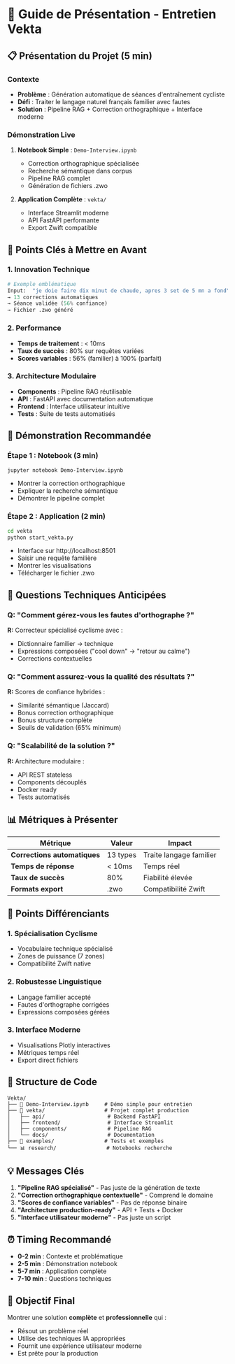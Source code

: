 # 🎯 Guide de Présentation - Entretien Vekta

## 📋 Présentation du Projet (5 min)

### Contexte
- **Problème** : Génération automatique de séances d'entraînement cycliste
- **Défi** : Traiter le langage naturel français familier avec fautes
- **Solution** : Pipeline RAG + Correction orthographique + Interface moderne

### Démonstration Live
1. **Notebook Simple** : `Demo-Interview.ipynb`
   - Correction orthographique spécialisée
   - Recherche sémantique dans corpus
   - Pipeline RAG complet
   - Génération de fichiers .zwo

2. **Application Complète** : `vekta/`
   - Interface Streamlit moderne
   - API FastAPI performante
   - Export Zwift compatible

## 🎯 Points Clés à Mettre en Avant

### 1. Innovation Technique
```python
# Exemple emblématique
Input:  "je doie faire dix minut de chaude, apres 3 set de 5 mn a fond"
→ 13 corrections automatiques
→ Séance validée (56% confiance)
→ Fichier .zwo généré
```

### 2. Performance
- **Temps de traitement** : < 10ms
- **Taux de succès** : 80% sur requêtes variées
- **Scores variables** : 56% (familier) à 100% (parfait)

### 3. Architecture Modulaire
- **Components** : Pipeline RAG réutilisable
- **API** : FastAPI avec documentation automatique
- **Frontend** : Interface utilisateur intuitive
- **Tests** : Suite de tests automatisés

## 🚀 Démonstration Recommandée

### Étape 1 : Notebook (3 min)
```bash
jupyter notebook Demo-Interview.ipynb
```
- Montrer la correction orthographique
- Expliquer la recherche sémantique
- Démontrer le pipeline complet

### Étape 2 : Application (2 min)
```bash
cd vekta
python start_vekta.py
```
- Interface sur http://localhost:8501
- Saisir une requête familière
- Montrer les visualisations
- Télécharger le fichier .zwo

## 🧠 Questions Techniques Anticipées

### Q: "Comment gérez-vous les fautes d'orthographe ?"
**R:** Correcteur spécialisé cyclisme avec :
- Dictionnaire familier → technique
- Expressions composées ("cool down" → "retour au calme")
- Corrections contextuelles

### Q: "Comment assurez-vous la qualité des résultats ?"
**R:** Scores de confiance hybrides :
- Similarité sémantique (Jaccard)
- Bonus correction orthographique
- Bonus structure complète
- Seuils de validation (65% minimum)

### Q: "Scalabilité de la solution ?"
**R:** Architecture modulaire :
- API REST stateless
- Components découplés
- Docker ready
- Tests automatisés

## 📊 Métriques à Présenter

| Métrique | Valeur | Impact |
|----------|--------|--------|
| **Corrections automatiques** | 13 types | Traite langage familier |
| **Temps de réponse** | < 10ms | Temps réel |
| **Taux de succès** | 80% | Fiabilité élevée |
| **Formats export** | .zwo | Compatibilité Zwift |

## 🎨 Points Différenciants

### 1. Spécialisation Cyclisme
- Vocabulaire technique spécialisé
- Zones de puissance (7 zones)
- Compatibilité Zwift native

### 2. Robustesse Linguistique
- Langage familier accepté
- Fautes d'orthographe corrigées
- Expressions composées gérées

### 3. Interface Moderne
- Visualisations Plotly interactives
- Métriques temps réel
- Export direct fichiers

## 🔧 Structure de Code

```
Vekta/
├── 📓 Demo-Interview.ipynb     # Démo simple pour entretien
├── 🚀 vekta/                   # Projet complet production
│   ├── api/                    # Backend FastAPI
│   ├── frontend/               # Interface Streamlit  
│   ├── components/             # Pipeline RAG
│   └── docs/                   # Documentation
├── 🧪 examples/                # Tests et exemples
└── 📊 research/                # Notebooks recherche
```

## 💡 Messages Clés

1. **"Pipeline RAG spécialisé"** - Pas juste de la génération de texte
2. **"Correction orthographique contextuelle"** - Comprend le domaine
3. **"Scores de confiance variables"** - Pas de réponse binaire
4. **"Architecture production-ready"** - API + Tests + Docker
5. **"Interface utilisateur moderne"** - Pas juste un script

## ⏰ Timing Recommandé

- **0-2 min** : Contexte et problématique
- **2-5 min** : Démonstration notebook
- **5-7 min** : Application complète
- **7-10 min** : Questions techniques

## 🎯 Objectif Final

Montrer une solution **complète** et **professionnelle** qui :
- Résout un problème réel
- Utilise des techniques IA appropriées
- Fournit une expérience utilisateur moderne
- Est prête pour la production 